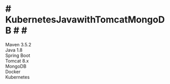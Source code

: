 # #   KubernetesJavawithTomcatMongoDB # # #


Maven 3.5.2 <br />
Java 1.8 <br />
Spring Boot <br />
Tomcat 8.x <br />
MongoDB <br />
Docker <br />
Kubernetes
